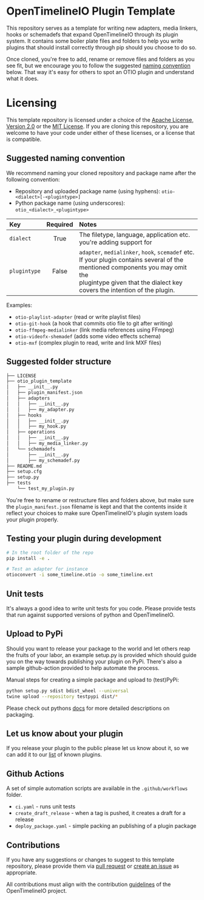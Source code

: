 # OpenTimelineIO Plugin Template

This repository serves as a template for writing new adapters, media linkers, 
hooks or schemadefs that expand OpenTimelineIO through its plugin system.
It contains some boiler plate files and folders to help you write plugins that 
should install correctly through pip should you choose to do so.

Once cloned, you're free to add, rename or remove files and folders as you 
see fit, but we encourage you to follow the suggested 
[naming convention](#Suggested-naming-convention) below. 
That way it's easy for others to spot an OTIO plugin and understand what it does.


# Licensing

This template repository is licensed under a choice of the 
[Apache License, Version 2.0](https://www.apache.org/licenses/LICENSE-2.0.txt)
or the [MIT License](https://opensource.org/licenses/MIT). If you are cloning 
this repository, you are welcome to have your code under either of these licenses, 
or a license that is compatible.


## Suggested naming convention

We recommend naming your cloned repository and package name after the 
following convention:

* Repository and uploaded package name (using hyphens):
`otio-<dialect>[-<plugintype>]`
* Python package name (using underscores): `otio_<dialect>_<plugintype>`


| Key          | Required | Notes                                                             |
|:-------------|:--------:|:------------------------------------------------------------------|
| `dialect`    | True     | The filetype, language, application etc. you're adding support for|
| `plugintype` | False    | `adapter`, `medialinker`, `hook`, `scemadef` etc.<br>If your plugin contains several of the mentioned components you may omit the<br>plugintype given that the dialect key covers the intention of the plugin.

Examples:
* `otio-playlist-adapter` (read or write playlist files)
* `otio-git-hook` (a hook that commits otio file to git after writing)
* `otio-ffmpeg-medialinker` (link media references using FFmpeg)
* `otio-videofx-shemadef` (adds some video effects schema)
* `otio-mxf` (complex plugin to read, write and link MXF files)


## Suggested folder structure

```bash
├── LICENSE
├── otio_plugin_template
│   ├── __init__.py
│   ├── plugin_manifest.json
│   ├── adapters
│   │   ├── __init__.py
│   │   ├── my_adapter.py
│   ├── hooks
│   │   ├── __init__.py
│   │   ├── my_hook.py
│   ├── operations
│   │   ├── __init__.py
│   │   ├── my_media_linker.py
│   └── schemadefs
│       ├── __init__.py
│       ├── my_schemadef.py
├── README.md
├── setup.cfg
├── setup.py
├── tests
    └── test_my_plugin.py
```
You're free to rename or restructure files and folders above, but make sure the 
`plugin_manifest.json` filename is kept and that the contents inside it reflect
your choices to make sure OpenTimelineIO's plugin system loads your plugin properly.


## Testing your plugin during development
```bash
# In the root folder of the repo
pip install -e .

# Test an adapter for instance
otioconvert -i some_timeline.otio -o some_timeline.ext
```


## Unit tests

It's always a good idea to write unit tests for you code.
Please provide tests that run against supported versions of python and 
OpenTimelineIO.


## Upload to PyPi

Should you want to release your package to the world and let others reap the 
fruits of your labor, an example setup.py is provided which should guide you 
on the way towards publishing your plugin on PyPi.
There's also a sample github-action provided to help automate the process.

Manual steps for creating a simple package and upload to (test)PyPi:
```bash
python setup.py sdist bdist_wheel --universal
twine upload --repository testpypi dist/*
```
Please check out pythons [docs](https://packaging.python.org/tutorials/packaging-projects/#packaging-python-projects) 
for more detailed descriptions on packaging. 


## Let us know about your plugin
If you release your plugin to the public please let us know about it, so we can 
add it to our [list](https://github.com/PixarAnimationStudios/OpenTimelineIO/wiki/Tools-and-Projects-Using-OpenTimelineIO) 
of known plugins.


## Github Actions

A set of simple automation scripts are available in the `.github/workflows` folder.
* `ci.yaml` - runs unit tests
* `create_draft_release` - when a tag is pushed, it creates a draft for a release
* `deploy_package.yaml` - simple packing an publishing of a plugin package


## Contributions

If you have any suggestions or changes to suggest to this template repository, 
please provide them via [pull request](pulls) or [create an issue](issues) as appropriate. 

All contributions must align with the contribution
[guidelines](https://opentimelineio.readthedocs.io/en/latest/tutorials/contributing.html) 
of the OpenTimelineIO project.
